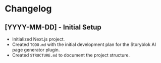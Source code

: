 # Changelog

## [YYYY-MM-DD] - Initial Setup

- Initialized Next.js project.
- Created `TODO.md` with the initial development plan for the Storyblok AI page generator plugin.
- Created `STRUCTURE.md` to document the project structure.
